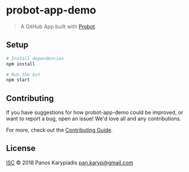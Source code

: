 # probot-app-demo

> A GitHub App built with [Probot](https://probot.github.io).

## Setup

```sh
# Install dependencies
npm install

# Run the bot
npm start
```

## Contributing

If you have suggestions for how probot-app-demo could be improved, or want to report a bug, open an issue! We'd love all and any contributions.

For more, check out the [Contributing Guide](CONTRIBUTING.md).

## License

[ISC](LICENSE) © 2018 Panos Karypiadis <pan.karyp@gmail.com>

